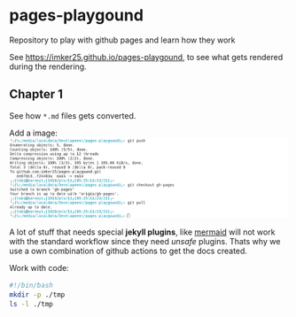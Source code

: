 # pages-playgound

Repository to play with github pages and learn how they work

See <https://imker25.github.io/pages-playgound>, to see what gets rendered during the rendering.

## Chapter 1

See how `*.md` files gets converted.

Add a image:
![Screenshot of a terminal](./img/Console.png)

A lot of stuff that needs special **jekyll plugins**, like [mermaid](https://mermaid-js.github.io/mermaid/#/) will not work with the standard workflow since they need *unsafe* plugins. Thats why we use a own combination of github actions to get the docs created.

Work with code:

```bash
#!/bin/bash
mkdir -p ./tmp
ls -l ./tmp
```
